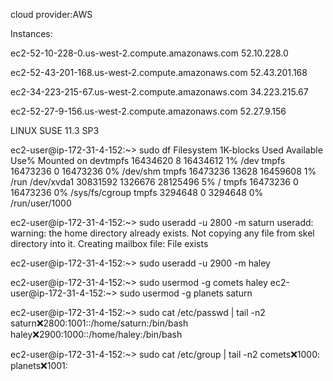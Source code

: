  cloud provider:AWS
 
Instances:

ec2-52-10-228-0.us-west-2.compute.amazonaws.com
52.10.228.0

ec2-52-43-201-168.us-west-2.compute.amazonaws.com
52.43.201.168

ec2-34-223-215-67.us-west-2.compute.amazonaws.com
34.223.215.67

ec2-52-27-9-156.us-west-2.compute.amazonaws.com
52.27.9.156

LINUX SUSE 11.3 SP3

ec2-user@ip-172-31-4-152:~> sudo df
Filesystem     1K-blocks    Used Available Use% Mounted on
devtmpfs        16434620       8  16434612   1% /dev
tmpfs           16473236       0  16473236   0% /dev/shm
tmpfs           16473236   13628  16459608   1% /run
/dev/xvda1      30831592 1326676  28125496   5% /
tmpfs           16473236       0  16473236   0% /sys/fs/cgroup
tmpfs            3294648       0   3294648   0% /run/user/1000




 ec2-user@ip-172-31-4-152:~> sudo useradd -u 2800 -m saturn
useradd: warning: the home directory already exists.
Not copying any file from skel directory into it.
Creating mailbox file: File exists


ec2-user@ip-172-31-4-152:~> sudo useradd -u 2900 -m haley






ec2-user@ip-172-31-4-152:~> sudo usermod -g comets haley
ec2-user@ip-172-31-4-152:~> sudo usermod -g planets saturn



ec2-user@ip-172-31-4-152:~> sudo cat /etc/passwd | tail -n2
saturn:x:2800:1001::/home/saturn:/bin/bash
haley:x:2900:1000::/home/haley:/bin/bash


ec2-user@ip-172-31-4-152:~> sudo cat /etc/group | tail -n2
comets:x:1000:
planets:x:1001:





